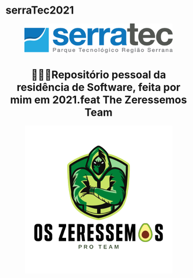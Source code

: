 # serraTec2021
<a name="back-to-top">
<p align="center">
  <img height="80px" src="assets/logoSerratec.png" alt="logo serratec"/>
</p>
  
<h1 align="center">👨🏼‍💻Repositório pessoal da residência de Software, feita por mim em 2021.feat The Zeressemos Team</h1>

<p align="center">
  <img align="center" height="400px" src="assets/osZeressemosProTeam.png"> 
</p>
